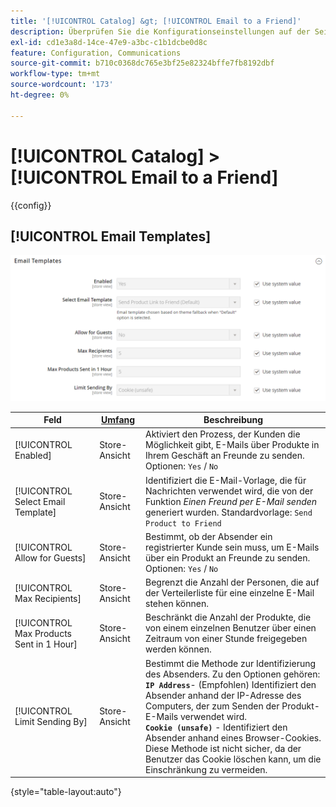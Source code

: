 ```yaml
---
title: '[!UICONTROL Catalog] &gt; [!UICONTROL Email to a Friend]'
description: Überprüfen Sie die Konfigurationseinstellungen auf der Seite [!UICONTROL Catalog] &gt; [!UICONTROL Email to a Friend] des Commerce-Administrators.
exl-id: cd1e3a8d-14ce-47e9-a3bc-c1b1dcbe0d8c
feature: Configuration, Communications
source-git-commit: b710c0368dc765e3bf25e82324bffe7fb8192dbf
workflow-type: tm+mt
source-wordcount: '173'
ht-degree: 0%

---
```


# [!UICONTROL Catalog] > [!UICONTROL Email to a Friend]

{{config}}

## [!UICONTROL Email Templates]

![E-Mail-Vorlagen](./assets/email-to-a-friend-email-templates.png)<!-- zoom -->

<!-- [Email Templates](https://docs.magento.com/user-guide/marketing/email-template-configuration.html) -->

| Feld | [Umfang](../../getting-started/websites-stores-views.md#scope-settings) | Beschreibung |
|--- |--- |--- |
| [!UICONTROL Enabled] | Store-Ansicht | Aktiviert den Prozess, der Kunden die Möglichkeit gibt, E-Mails über Produkte in Ihrem Geschäft an Freunde zu senden. Optionen: `Yes` / `No` |
| [!UICONTROL Select Email Template] | Store-Ansicht | Identifiziert die E-Mail-Vorlage, die für Nachrichten verwendet wird, die von der Funktion _Einen Freund per E-Mail senden_ generiert wurden. Standardvorlage: `Send Product to Friend` |
| [!UICONTROL Allow for Guests] | Store-Ansicht | Bestimmt, ob der Absender ein registrierter Kunde sein muss, um E-Mails über ein Produkt an Freunde zu senden. Optionen: `Yes` / `No` |
| [!UICONTROL Max Recipients] | Store-Ansicht | Begrenzt die Anzahl der Personen, die auf der Verteilerliste für eine einzelne E-Mail stehen können. |
| [!UICONTROL Max Products Sent in 1  Hour] | Store-Ansicht | Beschränkt die Anzahl der Produkte, die von einem einzelnen Benutzer über einen Zeitraum von einer Stunde freigegeben werden können. |
| [!UICONTROL Limit Sending By] | Store-Ansicht | Bestimmt die Methode zur Identifizierung des Absenders. Zu den Optionen gehören: <br/>**`IP Address`**- (Empfohlen) Identifiziert den Absender anhand der IP-Adresse des Computers, der zum Senden der Produkt-E-Mails verwendet wird.<br/>**`Cookie (unsafe)`** - Identifiziert den Absender anhand eines Browser-Cookies. Diese Methode ist nicht sicher, da der Benutzer das Cookie löschen kann, um die Einschränkung zu vermeiden. |

{style="table-layout:auto"}
